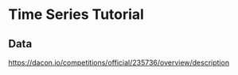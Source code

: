 # Time Series Tutorial

## Data

<https://dacon.io/competitions/official/235736/overview/description>
